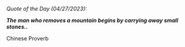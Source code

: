 *Quote of the Day (04/27/2023):*

_**The man who removes a mountain begins by carrying away small stones..**_

Chinese Proverb
